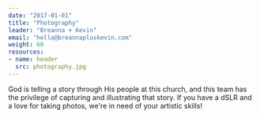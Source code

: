 ```yaml
---
date: "2017-01-01"
title: "Photography"
leader: "Breanna + Kevin"
email: "hello@breannapluskevin.com"
weight: 60
resources:
- name: header
  src: photography.jpg
---
```


God is telling a story through His people at this church, and this team has the privilege of capturing and illustrating that story. If you have a dSLR and a love for taking photos, we're in need of your artistic skills!

